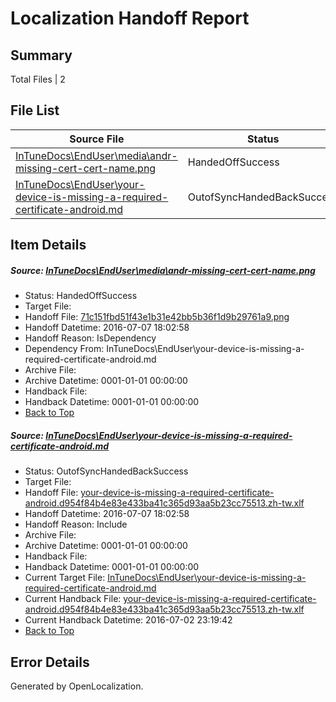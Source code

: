 # <a name='report-top'></a> Localization Handoff Report

## Summary
 Total Files | 2

## File List
 Source File | Status | Details 
 ----------- | ------ | ------- 
 [InTuneDocs\EndUser\media\andr-missing-cert-cert-name.png](https://github.com/Microsoft/IntuneDocs-pr/blob/f6188166179ea9927b7e63fa62c952177dd7b896/InTuneDocs/EndUser/media/andr-missing-cert-cert-name.png) | HandedOffSuccess | [Details](#71c151fbd51f43e1b31e42bb5b36f1d9b29761a9347)
 [InTuneDocs\EndUser\your-device-is-missing-a-required-certificate-android.md](https://github.com/Microsoft/IntuneDocs-pr/blob/f830eb651dd0271edb6b0b696e71e981832edba7/InTuneDocs/EndUser/your-device-is-missing-a-required-certificate-android.md) | OutofSyncHandedBackSuccess | [Details](#f0e28bf7bdd19f94df2db3e3c5fee6825cfb805c479)

## Item Details
##### <a name='71c151fbd51f43e1b31e42bb5b36f1d9b29761a9347'></a> Source: [InTuneDocs\EndUser\media\andr-missing-cert-cert-name.png](https://github.com/Microsoft/IntuneDocs-pr/blob/f6188166179ea9927b7e63fa62c952177dd7b896/InTuneDocs/EndUser/media/andr-missing-cert-cert-name.png)
* Status: HandedOffSuccess
* Target File: 
* Handoff File: [71c151fbd51f43e1b31e42bb5b36f1d9b29761a9.png](https://github.com/Microsoft/EM.handoff/blob/bfcea889bcc60a49a7afafcd1e87c2a1a72ff3ee/ol-handoff/Microsoft/IntuneDocs-pr.zh-tw/master/71c151fbd51f43e1b31e42bb5b36f1d9b29761a9.png)
* Handoff Datetime: 2016-07-07 18:02:58
* Handoff Reason: IsDependency
* Dependency From: InTuneDocs\EndUser\your-device-is-missing-a-required-certificate-android.md
* Archive File: 
* Archive Datetime: 0001-01-01 00:00:00
* Handback File: 
* Handback Datetime: 0001-01-01 00:00:00
* [Back to Top](#report-top)

##### <a name='f0e28bf7bdd19f94df2db3e3c5fee6825cfb805c479'></a> Source: [InTuneDocs\EndUser\your-device-is-missing-a-required-certificate-android.md](https://github.com/Microsoft/IntuneDocs-pr/blob/f830eb651dd0271edb6b0b696e71e981832edba7/InTuneDocs/EndUser/your-device-is-missing-a-required-certificate-android.md)
* Status: OutofSyncHandedBackSuccess
* Target File: 
* Handoff File: [your-device-is-missing-a-required-certificate-android.d954f84b4e83e433ba41c365d93aa5b23cc75513.zh-tw.xlf](https://github.com/Microsoft/EM.handoff/blob/bfcea889bcc60a49a7afafcd1e87c2a1a72ff3ee/ol-handoff/Microsoft/IntuneDocs-pr.zh-tw/master/your-device-is-missing-a-required-certificate-android.d954f84b4e83e433ba41c365d93aa5b23cc75513.zh-tw.xlf)
* Handoff Datetime: 2016-07-07 18:02:58
* Handoff Reason: Include
* Archive File: 
* Archive Datetime: 0001-01-01 00:00:00
* Handback File: 
* Handback Datetime: 0001-01-01 00:00:00
* Current Target File: [InTuneDocs\EndUser\your-device-is-missing-a-required-certificate-android.md](https://github.com/Microsoft/IntuneDocs-pr.zh-tw/blob/25d42b3e0a908133e2987684ba0d4dae887ba97b/InTuneDocs/EndUser/your-device-is-missing-a-required-certificate-android.md)
* Current Handback File: [your-device-is-missing-a-required-certificate-android.d954f84b4e83e433ba41c365d93aa5b23cc75513.zh-tw.xlf](https://github.com/Microsoft/EM.handback/blob/5a1fba969974cf5066081e642a0c35f251d3cbcc/ol-handback/Microsoft/IntuneDocs-pr.zh-tw/master/your-device-is-missing-a-required-certificate-android.d954f84b4e83e433ba41c365d93aa5b23cc75513.zh-tw.xlf)
* Current Handback Datetime: 2016-07-02 23:19:42
* [Back to Top](#report-top)


## Error Details

Generated by OpenLocalization.
